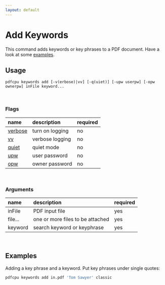 ```yaml
---
layout: default
---
```


# Add Keywords

This command adds keywords or key phrases to a PDF document. Have a look at some [examples](#examples).

## Usage

```
pdfcpu keywords add [-v(erbose)|vv] [-q(uiet)] [-upw userpw] [-opw ownerpw] inFile keyword...
```

<br>

### Flags

| name                                          | description       | required
|:----------------------------------------------|:------------------|:--------
| [verbose](../getting_started/common_flags.md) | turn on logging   | no
| [vv](../getting_started/common_flags.md)      | verbose logging   | no
| [quiet](../getting_started/common_flags.md)   | quiet mode        | no
| [upw](../getting_started/common_flags.md)     | user password     | no
| [opw](../getting_started/common_flags.md)     | owner password    | no

<br>

### Arguments

| name         | description         | required
|:-------------|:--------------------|:--------
| inFile       | PDF input file      | yes
| file...      | one or more files to be attached | yes
| keyword      | search keyword or keyphrase | yes

<br>

## Examples

Adding a key phrase and a keyword.
Put key phrases under single quotes:

```sh
pdfcpu keywords add in.pdf 'Tom Sawyer' classic
```
